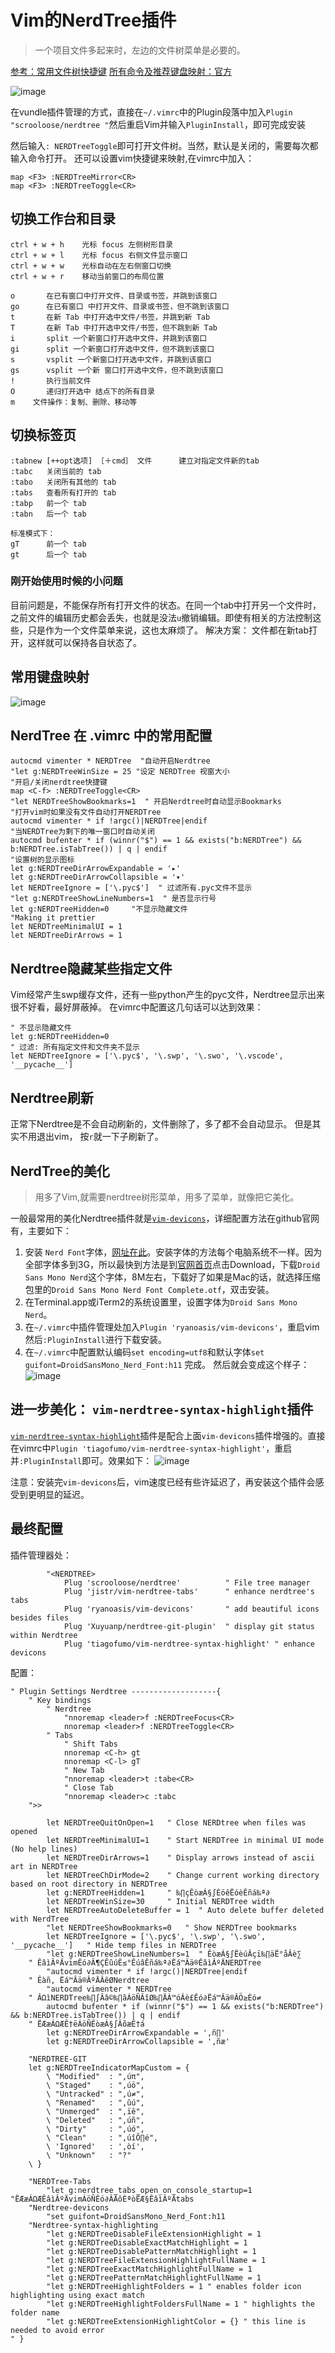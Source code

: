 # Vim的NerdTree插件
> 一个项目文件多起来时，左边的文件树菜单是必要的。

[参考：常用文件树快捷键](https://yang3wei.github.io/blog/2013/01/29/nerdtree-kuai-jie-jian-ji-lu/)
[所有命令及推荐键盘映射：官方](https://github.com/scrooloose/nerdtree/blob/master/doc/NERDTree.txt)

![image](https://user-images.githubusercontent.com/14041622/40785675-c52d07fa-651b-11e8-82d7-c6520ce91e4f.png)

在vundle插件管理的方式，直接在`~/.vimrc`中的Plugin段落中加入`Plugin "scrooloose/nerdtree
"`然后重启Vim并输入`PluginInstall`，即可完成安装

然后输入`: NERDTreeToggle`即可打开文件树。当然，默认是关闭的，需要每次都输入命令打开。
还可以设置vim快捷键来映射,在vimrc中加入：
```
map <F3> :NERDTreeMirror<CR>
map <F3> :NERDTreeToggle<CR>
```


## 切换工作台和目录
```
ctrl + w + h    光标 focus 左侧树形目录
ctrl + w + l    光标 focus 右侧文件显示窗口
ctrl + w + w    光标自动在左右侧窗口切换
ctrl + w + r    移动当前窗口的布局位置

o       在已有窗口中打开文件、目录或书签，并跳到该窗口
go      在已有窗口 中打开文件、目录或书签，但不跳到该窗口
t       在新 Tab 中打开选中文件/书签，并跳到新 Tab
T       在新 Tab 中打开选中文件/书签，但不跳到新 Tab
i       split 一个新窗口打开选中文件，并跳到该窗口
gi      split 一个新窗口打开选中文件，但不跳到该窗口
s       vsplit 一个新窗口打开选中文件，并跳到该窗口
gs      vsplit 一个新 窗口打开选中文件，但不跳到该窗口
!       执行当前文件
O       递归打开选中 结点下的所有目录
m    文件操作：复制、删除、移动等
```

## 切换标签页
```
:tabnew [++opt选项] ［＋cmd］ 文件      建立对指定文件新的tab
:tabc   关闭当前的 tab
:tabo   关闭所有其他的 tab
:tabs   查看所有打开的 tab
:tabp   前一个 tab
:tabn   后一个 tab

标准模式下：
gT      前一个 tab
gt      后一个 tab
```

### 刚开始使用时候的小问题
目前问题是，不能保存所有打开文件的状态。在同一个tab中打开另一个文件时，之前文件的编辑历史都会丢失，也就是没法`u`撤销编辑。即使有相关的方法控制这些，只是作为一个文件菜单来说，这也太麻烦了。
解决方案：
文件都在新tab打开，这样就可以保持各自状态了。

## 常用键盘映射
![image](https://user-images.githubusercontent.com/14041622/40790652-1391d6b2-6528-11e8-8088-902418cf5de3.png)


## NerdTree 在 .vimrc 中的常用配置
```
autocmd vimenter * NERDTree  "自动开启Nerdtree
"let g:NERDTreeWinSize = 25 "设定 NERDTree 视窗大小
"开启/关闭nerdtree快捷键
map <C-f> :NERDTreeToggle<CR>
"let NERDTreeShowBookmarks=1  " 开启Nerdtree时自动显示Bookmarks
"打开vim时如果没有文件自动打开NERDTree
autocmd vimenter * if !argc()|NERDTree|endif
"当NERDTree为剩下的唯一窗口时自动关闭
autocmd bufenter * if (winnr("$") == 1 && exists("b:NERDTree") && b:NERDTree.isTabTree()) | q | endif
"设置树的显示图标
let g:NERDTreeDirArrowExpandable = '▸'
let g:NERDTreeDirArrowCollapsible = '▾'
let NERDTreeIgnore = ['\.pyc$']  " 过滤所有.pyc文件不显示
"let g:NERDTreeShowLineNumbers=1  " 是否显示行号
let g:NERDTreeHidden=0     "不显示隐藏文件
"Making it prettier
let NERDTreeMinimalUI = 1
let NERDTreeDirArrows = 1
```

## Nerdtree隐藏某些指定文件
Vim经常产生swp缓存文件，还有一些python产生的pyc文件，Nerdtree显示出来很不好看，最好屏蔽掉。
在vimrc中配置这几句话可以达到效果：
```vim
" 不显示隐藏文件
let g:NERDTreeHidden=0
" 过滤: 所有指定文件和文件夹不显示
let NERDTreeIgnore = ['\.pyc$', '\.swp', '\.swo', '\.vscode', '__pycache__']  
```

## Nerdtree刷新
正常下Nerdtree是不会自动刷新的，文件删除了，多了都不会自动显示。
但是其实不用退出vim，
按`r`就一下子刷新了。

## NerdTree的美化
> 用多了Vim,就需要nerdtree树形菜单，用多了菜单，就像把它美化。

一般最常用的美化Nerdtree插件就是[`vim-devicons`](https://github.com/ryanoasis/vim-devicons)，详细配置方法在github官网有，主要如下：
1. 安装 `Nerd Font`字体，[网址在此](https://github.com/ryanoasis/nerd-fonts)。安装字体的方法每个电脑系统不一样。因为全部字体多到3G，所以最快到方法是到[官网首页](http://nerdfonts.com/)点击Download，下载`Droid Sans Mono Nerd`这个字体，8M左右，下载好了如果是Mac的话，就选择压缩包里的`Droid Sans Mono Nerd Font Complete.otf`，双击安装。
2. 在Terminal.app或iTerm2的系统设置里，设置字体为`Droid Sans Mono Nerd`。
3. 在`~/.vimrc`中插件管理处加入`Plugin 'ryanoasis/vim-devicons'`，重启vim然后`:PluginInstall`进行下载安装。
4. 在`~/.vimrc`中配置默认编码`set encoding=utf8`和默认字体`set guifont=DroidSansMono_Nerd_Font:h11`
完成。
然后就会变成这个样子：
![image](https://user-images.githubusercontent.com/14041622/36613461-89b90172-1914-11e8-8c6e-72882a65899a.png)

## 进一步美化： `vim-nerdtree-syntax-highlight`插件
[`vim-nerdtree-syntax-highlight`](https://github.com/tiagofumo/vim-nerdtree-syntax-highlight)插件是配合上面`vim-devicons`插件增强的。直接在vimrc中`Plugin 'tiagofumo/vim-nerdtree-syntax-highlight'`，重启并`:PluginInstall`即可。效果如下：
![image](https://user-images.githubusercontent.com/14041622/36613881-c8500556-1915-11e8-9729-57167564c848.png)


注意：安装完`vim-devicons`后，vim速度已经有些许延迟了，再安装这个插件会感受到更明显的延迟。



## 最终配置

插件管理器处：
```vim
        "<NERDTREE>
            Plug 'scrooloose/nerdtree'          " File tree manager
            Plug 'jistr/vim-nerdtree-tabs'      " enhance nerdtree's tabs
            Plug 'ryanoasis/vim-devicons'       " add beautiful icons besides files
            Plug 'Xuyuanp/nerdtree-git-plugin'  " display git status within Nerdtree
            Plug 'tiagofumo/vim-nerdtree-syntax-highlight' " enhance devicons
```

配置：
```vim
" Plugin Settings Nerdtree -------------------{
    " Key bindings
        " Nerdtree
            "nnoremap <leader>f :NERDTreeFocus<CR>
            nnoremap <leader>f :NERDTreeToggle<CR>  
        " Tabs
            " Shift Tabs
            nnoremap <C-h> gt
            nnoremap <C-l> gT
            " New Tab
            "nnoremap <leader>t :tabe<CR>
            " Close Tab
            "nnoremap <leader>c :tabc
    ">>

        let NERDTreeQuitOnOpen=1   " Close NERDtree when files was opened
        let NERDTreeMinimalUI=1    " Start NERDTree in minimal UI mode (No help lines)
        let NERDTreeDirArrows=1    " Display arrows instead of ascii art in NERDTree
        let NERDTreeChDirMode=2    " Change current working directory based on root directory in NERDTree
        let g:NERDTreeHidden=1     " ‰∏çÊòæÁ§∫ÈöêËóèÊñá‰ª∂
        let NERDTreeWinSize=30     " Initial NERDTree width
        let NERDTreeAutoDeleteBuffer = 1  " Auto delete buffer deleted with NerdTree
        "let NERDTreeShowBookmarks=0   " Show NERDTree bookmarks
        let NERDTreeIgnore = ['\.pyc$', '\.swp', '\.swo', '__pycache__']   " Hide temp files in NERDTree
        "let g:NERDTreeShowLineNumbers=1  " ÊòæÁ§∫ËèúÂçï‰∏äË°åÂè∑
    " ÊâìÂºÄvimÊó∂Â¶ÇÊûúÊ≤°ÊúâÊñá‰ª∂Ëá™Âä®ÊâìÂºÄNERDTree
        "autocmd vimenter * if !argc()|NERDTree|endif
    " Êàñ, Ëá™Âä®ÂºÄÂêØNerdtree
        "autocmd vimenter * NERDTree  
    " ÂΩìNERDTree‰∏∫Ââ©‰∏ãÁöÑÂîØ‰∏ÄÁ™óÂè£Êó∂Ëá™Âä®ÂÖ≥Èó≠
        autocmd bufenter * if (winnr("$") == 1 && exists("b:NERDTree") && b:NERDTree.isTabTree()) | q | endif
    " ËÆæÁΩÆÊ†ëÁöÑÊòæÁ§∫ÂõæÊ†á
        let g:NERDTreeDirArrowExpandable = '‚ñ∏'
        let g:NERDTreeDirArrowCollapsible = '‚ñæ'

    "NERDTREE-GIT
    let g:NERDTreeIndicatorMapCustom = {
        \ "Modified"  : "‚úπ",
        \ "Staged"    : "‚úö",
        \ "Untracked" : "‚ú≠",
        \ "Renamed"   : "‚ûú",
        \ "Unmerged"  : "‚ïê",
        \ "Deleted"   : "‚úñ",
        \ "Dirty"     : "‚úó",
        \ "Clean"     : "‚úîÔ∏é",
        \ 'Ignored'   : '‚òí',
        \ "Unknown"   : "?"
    \ }

    "NERDTree-Tabs
        "let g:nerdtree_tabs_open_on_console_startup=1 "ËÆæÁΩÆÊâìÂºÄvimÁöÑÊó∂ÂÄôÈªòËÆ§ÊâìÂºÄtabs
    "Nerdtree-devicons
        "set guifont=DroidSansMono_Nerd_Font:h11
    "Nerdtree-syntax-highlighting
        "let g:NERDTreeDisableFileExtensionHighlight = 1
        "let g:NERDTreeDisableExactMatchHighlight = 1
        "let g:NERDTreeDisablePatternMatchHighlight = 1
        "let g:NERDTreeFileExtensionHighlightFullName = 1
        "let g:NERDTreeExactMatchHighlightFullName = 1
        "let g:NERDTreePatternMatchHighlightFullName = 1
        "let g:NERDTreeHighlightFolders = 1 " enables folder icon highlighting using exact match
        "let g:NERDTreeHighlightFoldersFullName = 1 " highlights the folder name
        "let g:NERDTreeExtensionHighlightColor = {} " this line is needed to avoid error
" }
```